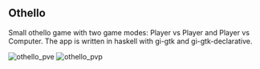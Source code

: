 
## Othello
Small othello game with two game modes: Player vs Player and Player vs Computer.
The app is written in haskell with gi-gtk and gi-gtk-declarative.

![othello_pve](https://user-images.githubusercontent.com/7745032/145860036-44264c86-1fee-4f0e-b730-bd74c65e26c4.gif)
![othello_pvp](https://user-images.githubusercontent.com/7745032/145860048-f69e1170-36fa-4023-ae39-660f33040cd2.gif)
